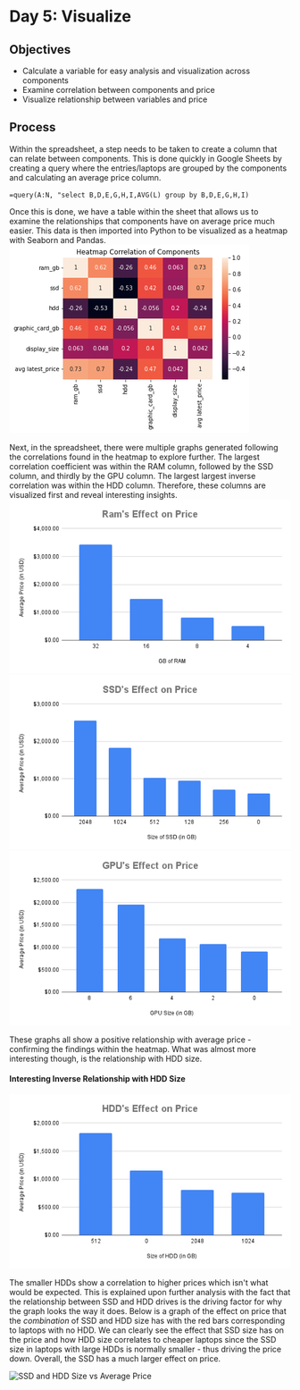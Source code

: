 # Day 5: Visualize
## Objectives
* Calculate a variable for easy analysis and visualization across components
* Examine correlation between components and price
* Visualize relationship between variables and price

## Process
Within the spreadsheet, a step needs to be taken to create a column that can relate between components. This is done quickly in Google Sheets by creating a query where the entries/laptops are grouped by the components and calculating an average price column.
```
=query(A:N, "select B,D,E,G,H,I,AVG(L) group by B,D,E,G,H,I)
```
Once this is done, we have a table within the sheet that allows us to examine the relationships that components have on average price much easier. This data is then imported into Python to be visualized as a heatmap with Seaborn and Pandas.
![Heatmap of Components vs. Average Price](https://github.com/jbean1597/PersonalPortfolio/blob/main/DataAnalytics/YearInCode/Week1/img/Corr_heatmap1.png)

Next, in the spreadsheet, there were multiple graphs generated following the correlations found in the heatmap to explore further. The largest correlation coefficient was within the RAM column, followed by the SSD column, and thirdly by the GPU column. The largest largest inverse correlation was within the HDD column. Therefore, these columns are visualized first and reveal interesting insights.
![RAM Size vs Average Price](https://github.com/jbean1597/PersonalPortfolio/blob/main/DataAnalytics/YearInCode/Week1/img/Ram's%20Effect%20on%20Price.png)
![SSD Size vs Average Price](https://github.com/jbean1597/PersonalPortfolio/blob/main/DataAnalytics/YearInCode/Week1/img/SSD's%20Effect%20on%20Price.png)
![GPU Size vs Average Price](https://github.com/jbean1597/PersonalPortfolio/blob/main/DataAnalytics/YearInCode/Week1/img/GPU's%20Effect%20on%20Price.png)

These graphs all show a positive relationship with average price - confirming the findings within the heatmap. What was almost more interesting though, is the relationship with HDD size.

#### Interesting Inverse Relationship with HDD Size
![HHD Size vs Average Price](https://github.com/jbean1597/PersonalPortfolio/blob/main/DataAnalytics/YearInCode/Week1/img/HDD's%20Effect%20on%20Price.png)

The smaller HDDs show a correlation to higher prices which isn't what would be expected. This is explained upon further analysis with the fact that the relationship between SSD and HDD drives is the driving factor for why the graph looks the way it does. Below is a graph of the effect on price that the *combination* of SSD and HDD size has with the red bars corresponding to laptops with no HDD. We can clearly see the effect that SSD size has on the price and how HDD size correlates to cheaper laptops since the SSD size in laptops with large HDDs is normally smaller - thus driving the price down. Overall, the SSD has a much larger effect on price.

![SSD and HDD Size vs Average Price]()

